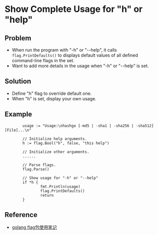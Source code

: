 # Show Complete Usage for "h" or "help"

## Problem
* When run the program with "-h" or "--help", it calls `flag.PrintDefaults()` to displays default values of all defined command-line flags in the set.
* Want to add more details in the usage when "-h" or "--help" is set. 

## Solution
* Define "h" flag to override default one.
* When "h" is set, display your own usage.

## Example
```
        usage := "Usage:\nhashgo [-md5 | -sha1 | -sha256 | -sha512] [File]...\n"

        // Initialize help arguments.
        h := flag.Bool("h", false, "this help")

        // Initialize other arguments.
        ......

        // Parse flags.
        flag.Parse()

        // Show usage for "-h" or "--help"
        if *h {
                fmt.Println(usage)
                flag.PrintDefaults()
                return
        }

```

## Reference
* [golang flag包使用笔记](https://www.jianshu.com/p/f9cf46a4de0e)

